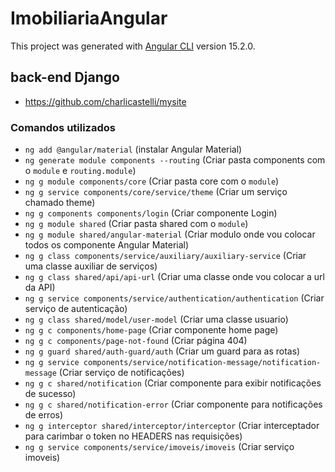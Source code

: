 # ImobiliariaAngular

This project was generated with [Angular CLI](https://github.com/angular/angular-cli) version 15.2.0.

## back-end Django 
- https://github.com/charlicastelli/mysite

### Comandos utilizados
- `ng add @angular/material` (instalar Angular Material)
- `ng generate module components --routing` (Criar pasta components com o `module` e `routing.module`)
- `ng g module components/core` (Criar pasta core com o `module`)
- `ng g service components/core/service/theme` (Criar um serviço chamado theme)
- `ng g components components/login` (Criar componente Login)
- `ng g module shared` (Criar pasta shared com o `module`)
- `ng g module shared/angular-material` (Criar modulo onde vou colocar todos os componente Angular Material)
- `ng g class components/service/auxiliary/auxiliary-service` (Criar uma classe auxiliar de serviços)
- `ng g class shared/api/api-url` (Criar uma classe onde vou colocar a url da API)
- `ng g service components/service/authentication/authentication` (Criar serviço de autenticação) 
- `ng g class shared/model/user-model` (Criar uma classe usuario)
- `ng g c components/home-page` (Criar componente home page)
- `ng g c components/page-not-found` (Criar página 404)
- `ng g guard shared/auth-guard/auth` (Criar um guard para as rotas)
- `ng g service components/service/notification-message/notification-message` (Criar serviço de notificações)
- `ng g c shared/notification` (Criar componente para exibir notificações de sucesso)
- `ng g c shared/notification-error` (Criar componente para notificações de erros)
- `ng g interceptor shared/interceptor/interceptor` (Criar interceptador para carimbar o token no HEADERS nas requisições)
- `ng g service components/service/imoveis/imoveis` (Criar serviço imoveis)
 
